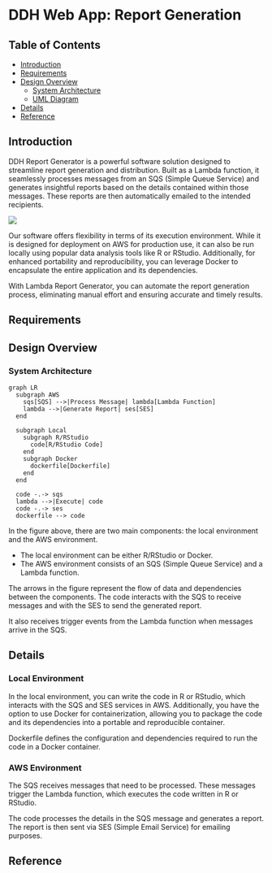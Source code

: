 # DDH Web App: Report Generation

## Table of Contents
- [Introduction](#introduction)
- [Requirements](#Requirements)
- [Design Overview](#Design-Overview)
  - [System Architecture](#system-architecture)
  - [UML Diagram](#UML-Diagram)
- [Details](#Game-Detail)
- [Reference](#reference)

## Introduction
DDH Report Generator is a powerful software solution designed to streamline report generation and distribution. Built as a Lambda function, it seamlessly processes messages from an SQS (Simple Queue Service) and generates insightful reports based on the details contained within those messages. These reports are then automatically emailed to the intended recipients.

![](https://s2.loli.net/2023/06/15/Q6ABKXin8dl2xva.png)

Our software offers flexibility in terms of its execution environment. While it is designed for deployment on AWS for production use, it can also be run locally using popular data analysis tools like R or RStudio. Additionally, for enhanced portability and reproducibility, you can leverage Docker to encapsulate the entire application and its dependencies.

With Lambda Report Generator, you can automate the report generation process, eliminating manual effort and ensuring accurate and timely results.

## Requirements

## Design Overview

### System Architecture
```mermaid
graph LR
  subgraph AWS
    sqs[SQS] -->|Process Message| lambda[Lambda Function]
    lambda -->|Generate Report| ses[SES]
  end

  subgraph Local
    subgraph R/RStudio
      code[R/RStudio Code]
    end
    subgraph Docker
      dockerfile[Dockerfile]
    end
  end

  code -.-> sqs
  lambda -->|Execute| code
  code -.-> ses
  dockerfile --> code

```
In the figure above, there are two main components: the local environment and the AWS environment.
+ The local environment can be either R/RStudio or Docker.
+ The AWS environment consists of an SQS (Simple Queue Service) and a Lambda function. 

The arrows in the figure represent the flow of data and dependencies between the components. The code interacts with the SQS to receive messages and with the SES to send the generated report. 

It also receives trigger events from the Lambda function when messages arrive in the SQS. 

## Details

### Local Environment
In the local environment, you can write the code in R or RStudio, which interacts with the SQS and SES services in AWS. Additionally, you have the option to use Docker for containerization, allowing you to package the code and its dependencies into a portable and reproducible container.

Dockerfile defines the configuration and dependencies required to run the code in a Docker container.

### AWS Environment
The SQS receives messages that need to be processed. These messages trigger the Lambda function, which executes the code written in R or RStudio. 

The code processes the details in the SQS message and generates a report. The report is then sent via SES (Simple Email Service) for emailing purposes.

## Reference
